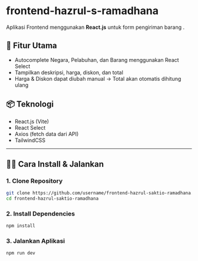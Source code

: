 # frontend-hazrul-s-ramadhana

Aplikasi Frontend menggunakan **React.js** untuk form pengiriman barang .

## 🚀 Fitur Utama

- Autocomplete Negara, Pelabuhan, dan Barang menggunakan React Select
- Tampilkan deskripsi, harga, diskon, dan total
- Harga & Diskon dapat diubah manual → Total akan otomatis dihitung ulang

## 📦 Teknologi

- React.js (Vite)
- React Select
- Axios (fetch data dari API)
- TailwindCSS

---

## 🧑‍💻 Cara Install & Jalankan

### 1. Clone Repository

```bash
git clone https://github.com/username/frontend-hazrul-saktio-ramadhana.git
cd frontend-hazrul-saktio-ramadhana
```
### 2. Install Dependencies

```bash
npm install
```
### 3. Jalankan Aplikasi

```bash
npm run dev
```


